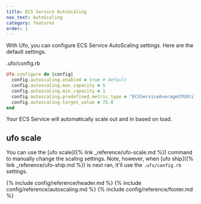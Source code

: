 ```yaml
---
title: ECS Service AutoScaling
nav_text: AutoScaling
category: features
order: 1
---
```


With Ufo, you can configure ECS Service AutoScaling settings. Here are the default settings.

.ufo/config.rb

```ruby
Ufo.configure do |config|
  config.autoscaling.enabled = true # default
  config.autoscaling.max_capacity = 5
  config.autoscaling.min_capacity = 1
  config.autoscaling.predefined_metric_type = "ECSServiceAverageCPUUtilization"
  config.autoscaling.target_value = 75.0
end
```

Your ECS Service will automatically scale out and in based on load.

## ufo scale

You can use the [ufo scale]({% link _reference/ufo-scale.md %}) command to manually change the scaling settings. Note, however, when [ufo ship]({% link _reference/ufo-ship.md %}) is next ran, it'll use the `.ufo/config.rb` settings.

{% include config/reference/header.md %}
{% include config/reference/autoscaling.md %}
{% include config/reference/footer.md %}
